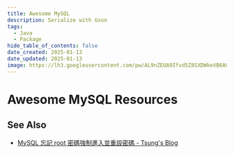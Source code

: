 ```yaml
---
title: Awesome MySQL
description: Serialize with Gson
tags:
  - Java
  - Package
hide_table_of_contents: false
date_created: 2025-01-13
date_updated: 2025-01-13
image: https://lh3.googleusercontent.com/pw/AL9nZEUA9Ifvd5Z8SXDWkeVB6AC4MPGwnXaL6kBXNPoXwOQQ2jOcZ1Jw_0p8TKK8C3ZX0e67_FOY15eDrm7aaXSQJcKtoUzC80SAQEHsaBy6qS2AqNNs5VUFNXBKm439y_1wkvmDl-PnL8ReojnIumNlEvOXBg=w800-no?authuser=0
---
```


# Awesome MySQL Resources



## See Also

- [MySQL 忘記 root 密碼強制進入並重設密碼 - Tsung's Blog](https://blog.longwin.com.tw/2025/01/mysql-forget-reset-root-password-linux-2025/) 
